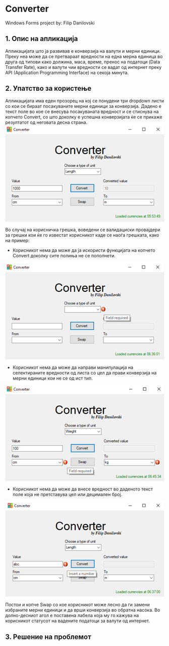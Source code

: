 # Converter
Windows Forms project by: Filip Danilovski
## 1. Опис на апликација
Апликацијата што ја развивав е конверзија на валути и мерни единици. Преку неа може да се претвараат вредности на една мерна единица во друга од типови како должина, маса, време, пренос на податоци (Data Transfer Rate), како и валути чии вредности се вадат од интернет преку API (Application Programming Interface) на секоја минута.
## 2. Упатство за користење
Апликацијата има еден прозорец на кој се понудени три dropdown листи со кои се бираат посакуваните мерни единици за конверзија. Дадено е текст поле во кое се внесува посакуваната вредност и се стиснува на копчето Convert, со што доколку е успешна конверзијата ќе се прикаже резултатот од неговата десна страна.
![Converter Windows Form Design](/Screenshot1.png)

Во случај на корисничка грешка, воведени се валидациски провајдери за грешки кои ќе го известат корисникот каде се наоѓа грешката, како на пример:
* Корисникот нема да може да ја искористи функцијата на копчето Convert доколку сите полиња не се пополнети.

 ![Converter Windows Form Design Error 1](/Screenshot2.png)

* Корисникот нема да може да направи манипулација на селектираните вредности од листа со цел да прави конверзија на мерни единици кои не се од ист тип.

 ![Converter Windows Form Design Error 2](/Screenshot3.png)

* Корисникот нема да може да внесе вредност во даденото текст поле која не претставува цел или децимален број.

 ![Converter Windows Form Design Error 3](/Screenshot4.png)

Постои и копче Swap со кое корисникот може лесно да ги замени избраните мерни единици и да врши конверзија во обратна насока. Во долно-десниот агол е поставена лабела која му го кажува на корисникот статусот на вадените податоци за валути од интернет.
## 3. Решение на проблемот
